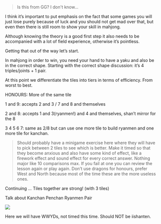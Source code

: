 >Is this from GG? I don't know...


I think it’s important to put emphasis on the fact that some games you will just lose purely because of luck and you should not get mad over that, but even then there is still room to show your skill in mahjong. 

Although knowing the theory is a good first step it also needs to be accompanied with a lot of field experience, otherwise it’s pointless. 

Getting that out of the way let’s start.

In mahjong in order to win, you need your hand to have a yaku and also be in the correct shape. Starting with the correct shape discussion: it’s 4 triples/joints + 1 pair.  

At this point we differentiate the tiles into tiers in terms of efficiency. From worst to best.

HONOURS: More of the same tile

1 and 9: accepts 2 and 3 / 7 and 8 and themselves

2 and 8: accepts 1 and 3(ryanmen!) and 4 and themselves, shan’t mirror for the 8

3 4 5 6 7: same as 2/8 but can use one more tile to build ryanmen and one more tile for kanchan.

>Should probably have a minigame exercise here where they will have to pick between 2 tiles to see which is better. Make it timed so that they become anxious and also have some kind of effect, like a firework effect and sound effect for every correct answer. Nothing major like 10 comparisons max. If you fail at one you can review the lesson again or play again. Don’t use dragons for honours, prefer West and North because most of the time these are the more useless ones.

Continuing … Tiles together are strong! (with 3 tiles)

Talk about Kanchan Penchan Ryanmen Pair

  

![](https://lh3.googleusercontent.com/FEC2U4lwyaREGPeP76VQsJm3qCDdTnChxfOMMAotyihpNwQdGzlXhNGMhOHtR0sk_oaB0hQIYJpufwHxWbcuBGFOLNqdRB4Hj2V0imd9oXSK00sa_97COpYG6623KyAa_bbJotRBmBa1wxJV9k8XZdc)

Here we will have WWYDs, not timed this time. Should NOT be iishanten.